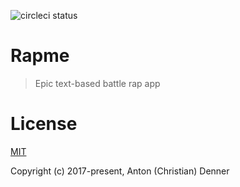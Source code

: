 ![circleci status](https://circleci.com/gh/onelastjedi/rapme.svg?style=shield&circle-token=a9cbae75af694a4d454c3f549481b3b692e278ba)

# Rapme

> Epic text-based battle rap app

# License

[MIT](http://opensource.org/licenses/MIT)

Copyright (c) 2017-present, Anton (Christian) Denner
